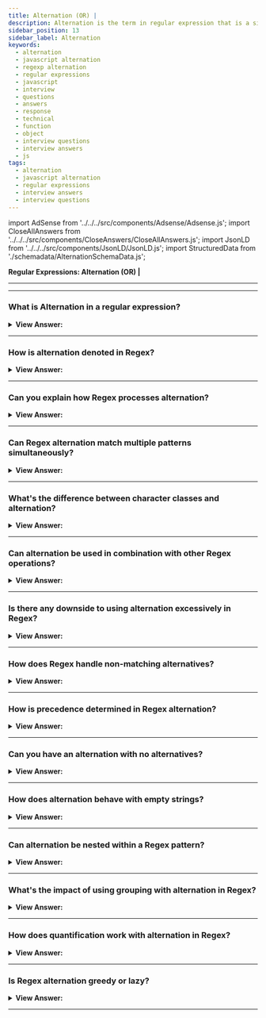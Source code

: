 ```yaml
---
title: Alternation (OR) |
description: Alternation is the term in regular expression that is a simple “OR”. In a regular expression an “OR” is denoted with a vertical line character. Questions
sidebar_position: 13
sidebar_label: Alternation
keywords:
  - alternation
  - javascript alternation
  - regexp alternation
  - regular expressions
  - javascript
  - interview
  - questions
  - answers
  - response
  - technical
  - function
  - object
  - interview questions
  - interview answers
  - js
tags:
  - alternation
  - javascript alternation
  - regular expressions
  - interview answers
  - interview questions
---
```


import AdSense from '../../../src/components/Adsense/Adsense.js';
import CloseAllAnswers from '../../../src/components/CloseAnswers/CloseAllAnswers.js';
import JsonLD from '../../../src/components/JsonLD/JsonLD.js';
import StructuredData from './schemadata/AlternationSchemaData.js';

<JsonLD data={StructuredData} />

<head>
  <title>Alternation | Regular Expressions Interview Questions</title>
</head>

**Regular Expressions: Alternation (OR) |**

---

<AdSense />

---

<CloseAllAnswers />

### What is Alternation in a regular expression?

<details>
  <summary><strong>View Answer:</strong></summary>
  <div>
  <div><strong>Interview Response:</strong> Alternation in a regular expression, represented by the pipe symbol (|), allows for matching one pattern or another, similar to a logical "OR" operation. It provides flexibility in searching for different patterns.
    </div><br />
  <div><strong className="codeExample">Code Example:</strong><br /><br />

  <div></div>

```js
let regexp = /html|php|css|java(script)?/gi; // Alternation |

let str = 'First HTML appeared, then CSS, then JavaScript';

console.log(str.match(regexp)); // 'HTML', 'CSS', 'JavaScript'
```

  </div>
  </div>
</details>

---

### How is alternation denoted in Regex?

<details>
  <summary><strong>View Answer:</strong></summary>
  <div>
  <div><strong>Interview Response:</strong> In regular expressions, alternation is denoted by the pipe symbol (|), which functions similarly to a logical "OR". For instance, in the regex "a|b", it matches either "a" or "b".
  </div>
  </div>
</details>

---

### Can you explain how Regex processes alternation?

<details>
  <summary><strong>View Answer:</strong></summary>
  <div>
  <div><strong>Interview Response:</strong> Regex processes alternation from left to right. It attempts to match the pattern before the pipe (|) first. If that fails, it attempts the pattern after the pipe.
  </div>
  </div>
</details>

---

### Can Regex alternation match multiple patterns simultaneously?

<details>
  <summary><strong>View Answer:</strong></summary>
  <div>
  <div><strong>Interview Response:</strong> No, Regex alternation doesn't match multiple patterns simultaneously. It works on an "OR" basis, matching the first pattern that fits from left to right.
  </div>
  </div>
</details>

---

### What's the difference between character classes and alternation?

<details>
  <summary><strong>View Answer:</strong></summary>
  <div>
  <div><strong>Interview Response:</strong> Character classes, denoted by brackets [], match any single character within them, while alternation, denoted by |, matches any one of the complete patterns it separates.
  </div><br />
  <div><strong className="codeExample">Here are some JavaScript code examples demonstrating the use of character classes and alternation in regular expressions:</strong><br /><br />

  <div></div>

**Character Classes**:

```javascript
let str1 = "gray";
let str2 = "grey";
let regex = /gr[ae]y/;

console.log(regex.test(str1)); // true
console.log(regex.test(str2)); // true
```

In this example, `gr[ae]y` is a regular expression that matches either "gray" or "grey". The character class `[ae]` matches either 'a' or 'e'.

**Alternation**:

```javascript
let str1 = "I have a cat";
let str2 = "I have a dog";
let regex = /cat|dog/;

console.log(regex.test(str1)); // true
console.log(regex.test(str2)); // true
```

In this example, `cat|dog` is a regular expression that matches either "cat" or "dog". The alternation operator `|` allows to match either the pattern on its left or the pattern on its right.

Remember, while both character classes and alternation can be used to match one of multiple patterns, character classes are limited to matching one character out of several possibilities, while alternation can be used to match one of multiple more complex patterns.

---

:::note
It's worth noting that alternation has a higher computational cost than character classes because it requires more processing power to check each alternative, especially if there are multiple options. So, it's more efficient to use character classes for single characters, and alternation for longer or more complex patterns.
:::

  </div>
  </div>
</details>

---

### Can alternation be used in combination with other Regex operations?

<details>
  <summary><strong>View Answer:</strong></summary>
  <div>
  <div><strong>Interview Response:</strong> Yes, alternation can be combined with other regex operations like grouping (parentheses), quantifiers (*, +, ?, &#123;&#125;), character classes ([]), and anchors (^, $).
  </div><br />
  <div><strong className="codeExample">Code Example:</strong><br /><br />

  <div></div>

```javascript
let str = "I have 4 cats and 3 dogs";
let regex = /\b(cats|dogs)\b/g;

let match;
while ((match = regex.exec(str)) != null) {
    console.log(`Matched: ${match[0]}`); // prints 'cats', then 'dogs'
}
```

In this regex, `(cats|dogs)` is a group that matches either 'cats' or 'dogs'. The `\b` on either side of the group is a word boundary, ensuring that we match 'cats' or 'dogs' as whole words rather than parts of other words.

Here's another example that uses alternation within a group, combined with a quantifier:

```javascript
let str = "123-456-7890";
let regex = /^(\d{3}-){2}\d{4}$/;

console.log(regex.test(str)); // true
```

In this regex, `(\d{3}-){2}` matches a sequence of three digits followed by a hyphen, repeated exactly twice. This is combined with `\d{4}` to match a sequence of four digits. This regular expression is designed to match a phone number in the format '123-456-7890'. The `^` and `$` are anchors indicating the start and end of the string, ensuring that the whole string conforms to the pattern.

  </div>
  </div>
</details>

---

### Is there any downside to using alternation excessively in Regex?

<details>
  <summary><strong>View Answer:</strong></summary>
  <div>
  <div><strong>Interview Response:</strong> Excessive use of alternation in regex can lead to complex, hard-to-read patterns and potentially slower performance due to backtracking, especially with long strings.
  </div>
  </div>
</details>

---

### How does Regex handle non-matching alternatives?

<details>
  <summary><strong>View Answer:</strong></summary>
  <div>
  <div><strong>Interview Response:</strong> If a regex pattern includes non-matching alternatives, it simply ignores them and proceeds to the next alternative. If all alternatives fail, the entire pattern match fails.
  </div>
  </div>
</details>

---

### How is precedence determined in Regex alternation?

<details>
  <summary><strong>View Answer:</strong></summary>
  <div>
  <div><strong>Interview Response:</strong> In regex alternation, precedence is determined by the order from left to right. It first tries to match the pattern on the left of the pipe (|), then proceeds to the right.
  </div>
  </div>
</details>

---

### Can you have an alternation with no alternatives?

<details>
  <summary><strong>View Answer:</strong></summary>
  <div>
  <div><strong>Interview Response:</strong> No, An alternation without any alternatives, represented as just a pipe symbol (|) in regex, matches nothing before and nothing after, effectively matching an empty string.
  </div>
  </div>
</details>

---

### How does alternation behave with empty strings?

<details>
  <summary><strong>View Answer:</strong></summary>
  <div>
  <div><strong>Interview Response:</strong> An empty string as an alternative in a regex alternation (|) will match at every position in the input string, effectively making it a successful, but zero-width, match.
  </div>
  </div>
</details>

---

### Can alternation be nested within a Regex pattern?

<details>
  <summary><strong>View Answer:</strong></summary>
  <div>
  <div><strong>Interview Response:</strong> Yes, alternation can be nested within a regular expression pattern using parentheses for grouping. For example, in the regex "(a|(b|c))", alternation is nested.
  </div><br />
  <div><strong className="codeExample">Code Example:</strong><br /><br />

  <div></div>

```javascript
let str = "I love cats";
let regex = /I love (cats|dogs|(small|big) birds)/;

console.log(regex.test(str)); // true
```

In this example, the regular expression `I love (cats|dogs|(small|big) birds)` matches the string "I love " followed by either "cats", "dogs", or "small birds" or "big birds". The expression `(small|big) birds` is a nested alternation.

---

:::tip
It's important to note that when nesting alternations like this, you should be aware of how the regular expression engine processes the pattern. The engine will attempt to match the alternates from left to right. Once it finds a match, it stops and doesn't check the remaining alternates. So the order can sometimes matter, especially when dealing with more complex patterns.
:::

  </div>
  </div>
</details>

---

### What's the impact of using grouping with alternation in Regex?

<details>
  <summary><strong>View Answer:</strong></summary>
  <div>
  <div><strong>Interview Response:</strong> Using grouping with alternation in regex allows the alternation to apply to a sequence of characters, rather than just single characters. It enhances pattern flexibility and precision.
  </div><br />
  <div><strong className="codeExample">Code Example:</strong><br /><br />

  <div></div>

Here's an example to illustrate:

```javascript
let str = "I love cats";
let regex = /(I love cats)|(I love dogs)/;

console.log(regex.test(str)); // true
```

In this example, `(I love cats)|(I love dogs)` matches either the entire string "I love cats" or the entire string "I love dogs". If a match is found, you can also retrieve the matched string:

```javascript
let match = regex.exec(str);

if (match != null) {
    console.log(`Matched: ${match[0]}`); // Matched: I love cats
}
```

In this case, `match[0]` contains the entire matched string, while `match[1]` and `match[2]` contain the matched strings for the first and second groups, respectively. If the match for a group is not found, the corresponding entry in the match array will be `undefined`.

  </div>
  </div>
</details>

---

### How does quantification work with alternation in Regex?

<details>
  <summary><strong>View Answer:</strong></summary>
  <div>
  <div><strong>Interview Response:</strong> Quantifiers specify how many instances of a character, group, or character class must be present in the input for a match to be found. When used with alternation, quantifiers can define how many times any of the alternation patterns should be matched.
  </div><br />
  <div><strong className="codeExample">Code Example:</strong><br /><br />

  <div></div>

```javascript
let str = "cataaaa";
let regex = /(cat|caaaa)t/;

console.log(regex.test(str)); // false
```

In this example, we might expect the regex to match the string "cataaaa", because "caaaa" is one of the alternatives in the group. However, the match fails because the regex engine is greedy. It first matches "cat", leaving only "aaaa", which does not match the "t" at the end of the regex.

If you want to match either "cat" or "caaaa", followed by a "t", you need to adjust the regular expression to avoid the greediness. One option is to make the alternatives mutually exclusive:

```javascript
let regex = /(caaaa|cat)t/;

console.log(regex.test(str)); // true
```

In this example, "caaaa" is checked before "cat", so the regex engine matches "caaaa", leaving "t", which matches the "t" at the end of the regex.

Remember that the order of alternatives can be important when using quantifiers with alternation, due to the greediness of the regex engine.

---

:::note
An important thing to note is that quantifiers in JavaScript regular expressions are greedy by default. This means that they will match as many instances of the pattern as possible. This behavior can sometimes lead to unexpected results when used with alternation.
:::

  </div>
  </div>
</details>

---

### Is Regex alternation greedy or lazy?

<details>
  <summary><strong>View Answer:</strong></summary>
  <div>
  <div><strong>Interview Response:</strong> Regex alternation is neither greedy nor lazy. It simply tries to match the patterns from left to right and stops when it finds the first match. Greediness and laziness apply to quantifiers.
  </div>
  </div>
</details>

---
